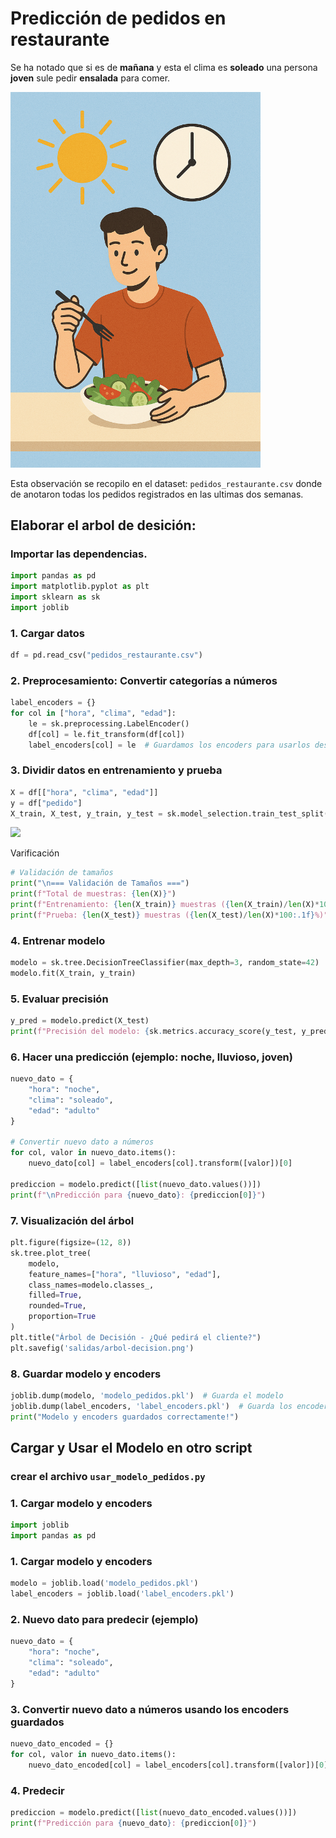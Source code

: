 # Predicción de pedidos en restaurante

Se ha notado que si es de **mañana** y esta el clima es **soleado** una persona **joven** sule pedir **ensalada** para comer.

<div style="">
    <img src="ensalada.png" width="400px" />
</div>

Esta observación se recopilo en el dataset: `pedidos_restaurante.csv` donde de anotaron todas los pedidos registrados en las ultimas dos semanas.

## Elaborar el arbol de desición:

### Importar las dependencias.
```py
import pandas as pd
import matplotlib.pyplot as plt
import sklearn as sk
import joblib 
```
### 1. Cargar datos

```py
df = pd.read_csv("pedidos_restaurante.csv")
```

### 2. Preprocesamiento: Convertir categorías a números

```py
label_encoders = {}
for col in ["hora", "clima", "edad"]:
    le = sk.preprocessing.LabelEncoder()
    df[col] = le.fit_transform(df[col])
    label_encoders[col] = le  # Guardamos los encoders para usarlos después
```

### 3. Dividir datos en entrenamiento y prueba

```py
X = df[["hora", "clima", "edad"]]
y = df["pedido"]
X_train, X_test, y_train, y_test = sk.model_selection.train_test_split(X, y, test_size=0.2, random_state=42)
```

![](https://dhavalpatel2101992.wordpress.com/wp-content/uploads/2021/05/image-29.png)

Varificación
```py
# Validación de tamaños
print("\n=== Validación de Tamaños ===")
print(f"Total de muestras: {len(X)}")
print(f"Entrenamiento: {len(X_train)} muestras ({len(X_train)/len(X)*100:.1f}%)")
print(f"Prueba: {len(X_test)} muestras ({len(X_test)/len(X)*100:.1f}%)")
```


### 4. Entrenar modelo
```py
modelo = sk.tree.DecisionTreeClassifier(max_depth=3, random_state=42)
modelo.fit(X_train, y_train)
```

### 5. Evaluar precisión
```py
y_pred = modelo.predict(X_test)
print(f"Precisión del modelo: {sk.metrics.accuracy_score(y_test, y_pred):.2f}")
```

### 6. Hacer una predicción (ejemplo: noche, lluvioso, joven)
```py
nuevo_dato = {
    "hora": "noche",
    "clima": "soleado",
    "edad": "adulto"
}

# Convertir nuevo dato a números
for col, valor in nuevo_dato.items():
    nuevo_dato[col] = label_encoders[col].transform([valor])[0]

prediccion = modelo.predict([list(nuevo_dato.values())])
print(f"\nPredicción para {nuevo_dato}: {prediccion[0]}")
```

### 7. Visualización del árbol
```py
plt.figure(figsize=(12, 8))
sk.tree.plot_tree(
    modelo,
    feature_names=["hora", "lluvioso", "edad"],
    class_names=modelo.classes_,
    filled=True,
    rounded=True,
    proportion=True
)
plt.title("Árbol de Decisión - ¿Qué pedirá el cliente?")
plt.savefig('salidas/arbol-decision.png')
```

### 8. Guardar modelo y encoders
```py
joblib.dump(modelo, 'modelo_pedidos.pkl')  # Guarda el modelo
joblib.dump(label_encoders, 'label_encoders.pkl')  # Guarda los encoders
print("Modelo y encoders guardados correctamente!")
```

## Cargar y Usar el Modelo en otro script 

### crear el archivo `usar_modelo_pedidos.py`

### 1. Cargar modelo y encoders
```python
import joblib
import pandas as pd
```

### 1. Cargar modelo y encoders
```python
modelo = joblib.load('modelo_pedidos.pkl')
label_encoders = joblib.load('label_encoders.pkl')
```

### 2. Nuevo dato para predecir (ejemplo)
```python
nuevo_dato = {
    "hora": "noche",
    "clima": "soleado",
    "edad": "adulto"
}
```

### 3. Convertir nuevo dato a números usando los encoders guardados
```python
nuevo_dato_encoded = {}
for col, valor in nuevo_dato.items():
    nuevo_dato_encoded[col] = label_encoders[col].transform([valor])[0]
```

### 4. Predecir
```python
prediccion = modelo.predict([list(nuevo_dato_encoded.values())])
print(f"Predicción para {nuevo_dato}: {prediccion[0]}")
```